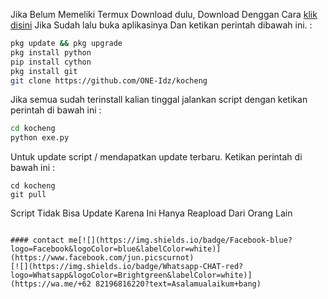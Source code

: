 Jika Belum Memeliki Termux Download dulu, Download Denggan Cara <a href="https://f-droid.org/repo/com.termux_118.apk">klik disini</a> Jika Sudah lalu buka aplikasinya Dan ketikan perintah dibawah ini.
 :
````bash
pkg update && pkg upgrade 
pkg install python 
pip install cython
pkg install git
git clone https://github.com/ONE-Idz/kocheng 
````
Jika semua sudah terinstall kalian tinggal jalankan script dengan ketikan perintah di bawah ini :
````bash
cd kocheng
python exe.py 
````
Untuk update script / mendapatkan update terbaru. Ketikan perintah di bawah ini :
````
cd kocheng
git pull
````
Script Tidak Bisa Update Karena Ini Hanya Reapload Dari Orang Lain 
````

#### contact me[![](https://img.shields.io/badge/Facebook-blue?logo=Facebook&logoColor=blue&labelColor=white)](https://www.facebook.com/jun.picscurnot)
[![](https://img.shields.io/badge/Whatsapp-CHAT-red?logo=Whatsapp&logoColor=Brightgreen&labelColor=white)](https://wa.me/+62 82196816220?text=Asalamualaikum+bang)
